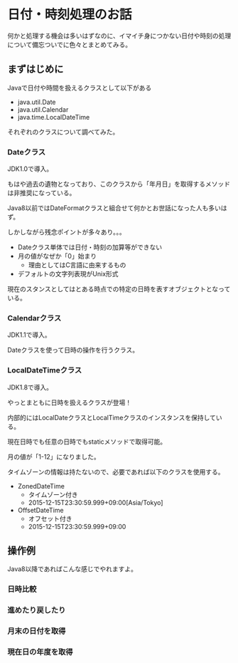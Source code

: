# 日付・時刻処理のお話

何かと処理する機会は多いはずなのに、イマイチ身につかない日付や時刻の処理について備忘ついでに色々とまとめてみる。



## まずはじめに

Javaで日付や時間を扱えるクラスとして以下がある

- java.util.Date
- java.util.Calendar
- java.time.LocalDateTime

それぞれのクラスについて調べてみた。

### Dateクラス

JDK1.0で導入。

もはや過去の遺物となっており、このクラスから「年月日」を取得するメソッドは非推奨になっている。

Java8以前ではDateFormatクラスと組合せて何かとお世話になった人も多いはず。

しかしながら残念ポイントが多々あり。。。

- Dateクラス単体では日付・時刻の加算等ができない
- 月の値がなぜか「0」始まり
  - 理由としてはC言語に由来するもの
- デフォルトの文字列表現がUnix形式



現在のスタンスとしてはとある時点での特定の日時を表すオブジェクトとなっている。



### Calendarクラス

JDK1.1で導入。

Dateクラスを使って日時の操作を行うクラス。



### LocalDateTimeクラス

JDK1.8で導入。

やっとまともに日時を扱えるクラスが登場！

内部的にはLocalDateクラスとLocalTimeクラスのインスタンスを保持している。

現在日時でも任意の日時でもstaticメソッドで取得可能。

月の値が「1-12」になりました。

タイムゾーンの情報は持たないので、必要であれば以下のクラスを使用する。

- ZonedDateTime
  - タイムゾーン付き
  - 2015-12-15T23:30:59.999+09:00[Asia/Tokyo]
- OffsetDateTime
  - オフセット付き
  - 2015-12-15T23:30:59.999+09:00



## 操作例

Java8以降であればこんな感じでやれますよ。

### 日時比較





### 進めたり戻したり





### 月末の日付を取得





### 現在日の年度を取得







